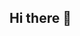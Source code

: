 ## Hi there 👋

<!--
**japhridze/japhridze** is a ✨ _special_ ✨ repository because its `README.md` (this file) appears on your GitHub profile.

Here are some ideas to get you started:

- 🔭 I’m currently working on ...Fullstack project which is  Library Manager App, CRUD operations in Lbrary like add book, delete, update search book so on and add member, delete, update data of member, search memeber and so on
- 🌱 I’m currently learning computer science and minor management scinece
- 👯 I’m looking to collaborate on ...Java dev teams
- 🤔 I’m looking for help with ...
- 💬 Ask me about ...
- 📫 How to reach me: ...
- 😄 Pronouns: ...
- ⚡ Fun fact: ...
-->
